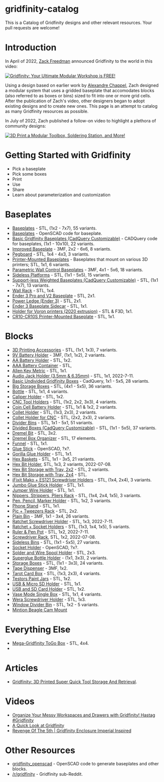# gridfinity-catalog
This is a Catalog of Gridfinity designs and other relevant resources. Your pull requests are welcome!

# Introduction
In April of 2022, [Zack Freedman](https://www.youtube.com/c/ZackFreedman/about) announced Gridfinity to the world in this video:

[![Gridfinity: Your Ultimate Modular Workshop is FREE!](https://img.youtube.com/vi/ra_9zU-mnl8/0.jpg)](https://www.youtube.com/watch?v=ra_9zU-mnl8)

Using a design based on earlier work by [Alexandre Chappel](https://www.youtube.com/channel/UCe1Aj6VEO299Yq4WkXdoD3Q), Zach designed a modular system that uses a gridded baseplate that accomodates blocks (also referred to as boxes or bins) sized to fit into one or more grid cells. After the publication of Zach's video, other designers began to adopt existing designs and to create new ones. This page is an attempt to catalog as many Gridfinity resources as possible.

In July of 2022, Zach published a follow-on video to highlight a plethora of community designs:

[![3D Print a Modular Toolbox, Soldering Station, and More!](https://img.youtube.com/vi/Bd4NnHvTRAY/0.jpg)](https://www.youtube.com/watch?v=Bd4NnHvTRAY)

# Getting Started with Gridfinity

* Pick a baseplate
* Pick some boxes
* Print
* Use
* Share
* Learn about parameterization and customization

# Baseplates

* [Baseplates](https://thangs.com/designer/ZackFreedman/3d-model/Gridfinity%2520Baseplates-60925) - STL, (1x2 - 7x7), 55 variants.
* [Baseplates](https://github.com/vector76/gridfinity_openscad/blob/main/gridfinity_baseplate.scad) - OpenSCAD code for baseplate.
* [Basic Gridfinity Baseplates (CadQuery Customizable)](https://www.printables.com/model/170956-basic-gridfinity-baseplates-cadquery-customizable) - CADQuery code for baseplates, (1x1 - 10x10), 22 variants.
* [Improved Baseplate](https://thangs.com/designer/christian.wilhelmsen2012/3d-model/Gridfinity%2520slightly%2520improved%2520frame%2520(no%2520rocking)-64672) - 3MF, 2x2 - 6x6, 8 variants.
* [Pegboard](https://thangs.com/designer/sincityscales/3d-model/gridfinity%2520pegboard-62612) - STL, 1x4 - 4x3, 3 variants.
* [Printer-Mounted Baseplates](https://thangs.com/designer/ZackFreedman/3d-model/Gridfinity%20Printer-Mounted%20Baseplates-60929) - Baseplates that mount on various 3D printers; STL, 1x1, 6 variants.
* [Parametric Wall Control Baseplates](https://thangs.com/designer/pathartl007/3d-model/Gridfinity%20Parametric%20Wall%20Control%20Baseplates-107139) - 3MF, 4x1 - 5x6, 18 variants.
* [Sideless Platforms](https://www.printables.com/model/209998-gridfinity-sideless-bins-and-platforms) - STL, (1x1 - 5x5), 15 variants.
* [Support-less Weighted Baseplates (CadQuery Customizable)](https://thangs.com/designer/jdegs/3d-model/Support-less%20Weighted%20Gridfinity%20Baseplates%20(CadQuery%20Customizable)-65042) - STL, (1x1 - 7x7), 13 variants.
* [Wall Rack](https://thangs.com/designer/ashleyi100/3d-model/Gridfinity%2520Wall%2520Rack-62669?part=3080e1c0-6ce6-4cd3-a17e-1b8e37b7f676) - STL, 1x4.
* [Ender 3 Pro and V2 Baseplate](https://www.thingiverse.com/thing:5393982) - STL, 2x1.
* [Power Ledge (Ender 3)](https://thangs.com/designer/matty.nurseus/3d-model/Gridfinity%2520Power%2520ledge-62697) - STL, 2x1.
* [Ender 3 Baseplate Sidecar](https://thangs.com/designer/uigghjghjlghjghghj/3d-model/Gridfinity%2520Ender%25203%2520Baseplate%2520Sidecar-61668) - STL, 1x1.
* [Holder for Voron printers (2020 extrusion)](https://www.printables.com/model/175108-gridfinity-holder-for-voron-printers-2020-extrusio) - STL & F3D, 1x1.
* [CR10-CR10S Printer-Mounted Baseplate](https://thangs.com/designer/cynical89/3d-model/CR10-CR10S%2520%2523Gridfinity%2520Printer-Mounted%2520Baseplate-61213) - STL, 1x1.

# Blocks

* [3D Printing Accessories](https://thangs.com/designer/ZackFreedman/3d-model/Gridfinity%203D%20Printing%20Bundle%20for%20Nerds-60741) - STL, (1x1, 1x3), 7 variants. 
* [9V Battery Holder](https://www.printables.com/model/225989-gridfinity-9v-battery-holder) - 3MF, (1x1, 1x2), 2 variants.
* [AA Battery Holder](https://thangs.com/designer/Pestilence204/3d-model/Gridfinity%25202x1%252010xAA%2520Battery%2520Holder-103178) - STL, 1x2.
* [AAA Battery Container](https://www.printables.com/model/219701-gridfinity-aaa-battery-containers) - STL, 
* [Allen Key Metric](https://thangs.com/designer/gregbutorin/3d-model/Gridfinity%201x1%20Allen%20Key%20Metric.stl-66340) - STL, 1x1.
* [Audio Jack Holder (3.5mm & 6.35mm)](https://thangs.com/designer/terra_blocks/3d-model/Gridfinity%25201x1x1%25203.5mm%2520and%25206.35mm%2520Audio%2520Jack%2520Holder-190314) - STL, 1x1, 2022-7-11.
* [Basic Undivided Gridfinity Boxes](https://www.printables.com/model/174715-basic-undivided-gridfinity-boxes-cadquery-customiz) - CadQuery, 1x1 - 5x5, 28 variants.
* [Big Storage Boxes](https://www.printables.com/model/176917-gridfinity-big-storage-boxes) - STL, (4x1 - 5x5), 36 variants.
* [Bottle](https://thangs.com/designer/NKCVic/3d-model/Gridfinity%2520Bottle-62763) - STL, 1x1, 4 variants.
* [Caliper Holder](https://thangs.com/designer/ZackFreedman/3d-model/Gridfinity%20Caliper%20Holder-62216) - STL, 1x2.
* [CNC Tool Holders](https://thangs.com/designer/ZackFreedman/3d-model/Gridfinity%20CNC%20Tool%20Holders-60739) - STL, (1x2, 2x2, 3x3), 4 variants.
* [Coin Cell Battery Holder](https://thangs.com/designer/bcsmithies/3d-model/Gridfinity%20Coin%20Cell%20Battery%20Holders-72538) - STL, 1x1 & 1x2, 2 variants.
* [Collet Holder](https://thangs.com/designer/ZackFreedman/3d-model/Gridfinity%20Collet%20Holder%20Collet-ction-60743) - STL, (1x3, 2x3), 2 variants. 
* [Collet Holder for CNC](https://www.printables.com/model/175705-gridfinity-collet-holder-cnc) - STL, (2x2, 2x3), 2 variants.
* [Divider Bins](https://thangs.com/designer/ZackFreedman/3d-model/Gridfinity%2520Divider%2520Bins-60721) - STL, 1x1 - 5x1, 51 variants.
* [Divided Boxes (CadQuery Customizable)](https://thangs.com/designer/jdegs/3d-model/Divided%20Gridfinity%20Boxes%20(CadQuery%20Customizable)-64757) - STL, (1x1 - 5x5), 37 variants.
* [Dremel Bit](https://thangs.com/designer/ash.westawizard/3d-model/gridfinity%20dremel%20bit%203x2-62856) - STL, 3x2.
* [Dremel Box Organizer](https://www.printables.com/model/217722-dremel-box-organiser-gridfinity-based) - STL, 17 elements.
* [Funnel](https://www.printables.com/model/188075-gridfinity-funnel) - STL, 1x1.
* [Glue Stick](https://github.com/vector76/gridfinity_openscad/blob/main/gridfinity_glue_stick.scad) - OpenSCAD, ?x?.
* [Gorilla Glue Holder](https://www.printables.com/model/185876-gridfinity-gorilla-glue-holder) - STL, 1x1.
* [Hex Baskets](https://thangs.com/designer/bigbrisco/3d-model/%2523Gridfinity%2520UPDATED%25204%252F18%252F22!%2520Hex%2520Baskets-61207) - STL, 1x1 - 3x5, 21 variants. 
* [Hex Bit Holder](https://www.printables.com/model/236793-gridfinity-hex-bit-holder), STL, 1x3, 2 variants, 2022-07-08.
* [Hex Bit Storage with Tray, 2x2](https://thangs.com/designer/beakerz/3d-model/Gridfinity%202x2%20Hex%20Bit%20Storage%20with%20Tray-62484) - STL, 2 variants.
* [Hex Bit Storage with Tray, 2x4](https://thangs.com/designer/beakerz/3d-model/Gridfinity%204x2%20Hex%20Bit%20Storage%20with%20Tray-62472) - STL.
* [iFixit Mako + ES121 Screwdriver Holders](https://thangs.com/designer/ZackFreedman/3d-model/Gridfinity%20iFixit%20Mako%20%2B%20ES121%20Screwdriver%20Holders-60744) - STL, (1x4, 2x4), 3 variants.
* [Jumbo Glue Stick Holder](https://thangs.com/designer/kc0rpm/3d-model/Jumbo%20Glue%20Stick%20Holder.stl-74462) - STL, 1x1. 
* [Jumper Wire Holder](https://www.printables.com/model/193846-gridfinity-jumper-wire-holder) - STL, 1x1.
* [Nippers, Strippers, Pliers Rack](https://thangs.com/designer/ZackFreedman/3d-model/Gridfinity%20Nippers%20%2B%20Strippers%20%2B%20Pliers%20Racks-61120) - STL, (1x4, 2x4, 1x5), 3 variants. 
* [Pen, Pencil, Marker Holder](https://thangs.com/designer/ZackFreedman/3d-model/Gridfinity%2520Pen%252C%2520Pencil%252C%2520and%2520Marker%2520Holders-60745) - STL, 1x2, 3 variants.
* [Phone Stand](https://www.printables.com/model/177160-gridfinity-phone-stand) - STL, 1x1.
* [Pic + Tweezers Rack](https://thangs.com/designer/ZackFreedman/3d-model/Gridfinity%20Pick%20%2B%20Tweezer%20Racks-60742) - STL, 2x2.
* [Plain Bin](https://thangs.com/designer/pmcquay/3d-model/gridfinity%20plain%20bins-61698) - 3MF, 1x1 - 3x4, 26 variants.
* [Ratchet Screwdriver Holder](https://thangs.com/designer/jrsunday/3d-model/Gridfinity%20Ratchet%20Screwdriver%20Holder-74638) - STL, 1x3, 2022-7-11.
* [Ratchet + Socket Holders](https://thangs.com/designer/ZackFreedman/3d-model/Gridfinity%20Ratchet%20%2B%20Socket%20Holders-60906) - STL, (1x3, 1x4, 1x5), 5 variants.
* [Ruler & Pen Pot](https://thangs.com/designer/obscuresausage/3d-model/%2523Gridfinity%2520-%2520Ruler%2520%2526%2520Pen%2520Pot-75753) - STL, 1x2, 2022-7-11.
* [Screwdriver Rack](https://www.printables.com/model/237438-gridfinity-screwdriver-rack), STL, 1x2, 2022-07-08.
* [Sideless Bins](https://www.printables.com/model/209998-gridfinity-sideless-bins-and-platforms) - STL, (1x1 - 5x5), 27 variants.
* [Socket Holder](https://github.com/vector76/gridfinity_openscad/blob/main/gridfinity_socket_holder.scad) - OpenSCAD, ?x?.
* [Solder and Wire Spool Holder](https://thangs.com/designer/cogspace/3d-model/Gridfinity%20Solder%20and%20Wire%20Spool%20Holder-73624) - STL, 2x3.
* [Superglue Bottle Holder](https://www.printables.com/model/177516-gridfinity-box-for-superglue-bottles) - (1x1, 3x3), 2 variants.
* [Storage Boxes](https://www.printables.com/model/175692-gridfinity-storage-boxes) - STL, (1x1 - 3x3), 24 variants.
* [Tape Dispenser](https://www.printables.com/model/234669-gridfinity-tape-dispenser) - 3MF, 1x2. 
* [Tarot Card Box](https://www.printables.com/model/199465-gridfinity-boxes-for-tarot-cards) - STL, (1x3, 2x3), 4 variants.
* [Testors Paint Jars](https://thangs.com/designer/me252613057338/3d-model/Gridfinity%2520Testors%25202x3%2520for%25209-74539) - STL, 1x2.
* [USB & Micro SD Holder](https://thangs.com/designer/thingymaker9000/3d-model/Gridfinity%2520USB%2520%2526%2520Micro%2520SD%2520Holder-62708) - STL, 1x1.
* [USB and SD Card Holder](https://thangs.com/designer/bigbrisco/3d-model/%23Gridfinity%20Usb%20and%20SD%20Card%20Holder%20-61209) - STL, 1x2.
* [Vase Mode Single Box](https://thangs.com/designer/LittleHobbyShop/3d-model/%23gridfinity%20Vase%20Mode%20Single%20Box-65828) - STL, 1x1, 4 variants.
* [Wera Screwdriver Holder](https://www.printables.com/model/232947-gridfinity-wera-screwdriver-holder) - STL, 1x3.
* [Window Divider Bin](https://thangs.com/designer/ZackFreedman/3d-model/Gridfinity%20Window%20Divider%20Bin-60754) - STL, 1x2 - 5 variants.
* [Mintion Beagle Cam Mount](https://thangs.com/designer/ZackFreedman/3d-model/Gridfinity%2520Mintion%2520Beagle%2520Cam%2520Mount-174265)

# Everything Else

* [Mega-Gridfinity ToGo Box](https://thangs.com/designer/ww9a/3d-model/Mega-Gridfinity%2520ToGo%2520Box-65503) - STL, 4x4.
* 

# Articles

* [Gridfinity: 3D Printed Super Quick Tool Storage And Retrieval](https://hackaday.com/2022/04/18/gridfinity-3d-printed-super-quick-tool-storage-and-retrieval/).

# Videos

* [Organize Your Messy Workspaces and Drawers with Gridfinity! Hastag #Gridfinity](https://www.youtube.com/watch?v=ZhIF1O4_aj0)
* [A Quick Look at Gridfinity](https://www.youtube.com/watch?v=jJNx9FWgSM0)
* [Revenge Of The 5th | Gridfinity Enclosure Imperial Inspired](https://www.youtube.com/watch?v=Vo-mQe38-Bk)

# Other Resources

* [gridfinity_openscad](https://github.com/vector76/gridfinity_openscad) - OpenSCAD code to generate baseplates and other blocks.
* [/r/gridfinity](https://www.reddit.com/r/gridfinity/) - Gridfinity sub-Reddit.

